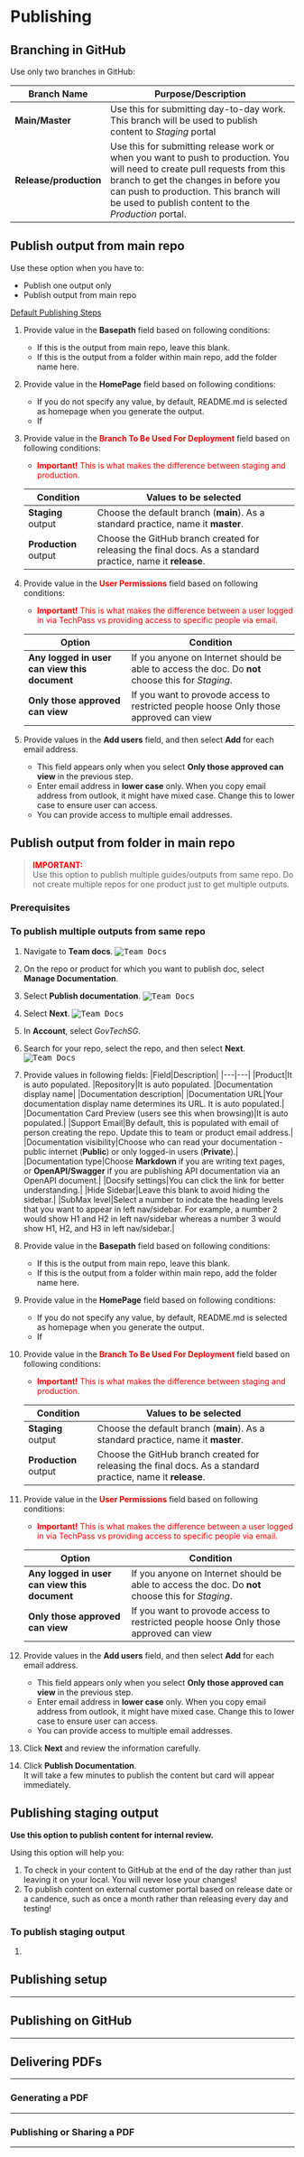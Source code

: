# Publishing

## Branching in GitHub

Use only two branches in GitHub:

|Branch Name|Purpose/Description|
|---|---|
|**Main/Master**| Use this for submitting day-to-day work. This branch will be used to publish content to *Staging* portal|
|**Release/production**| Use this for submitting release work or when you want to push to production. You will need to create pull requests from this branch to get the changes in before you can push to production. This branch will be used to publish content to the *Production* portal.|

## Publish output from main repo

Use these option when you have to:
- Publish one output only
- Publish output from main repo

[Default Publishing Steps](snippets/snippet-publishing.md ':include')
1. Provide value in the **Basepath** field based on following conditions:
    - If this is the output from main repo, leave this blank. 
    - If this is the output from a folder within main repo, add the folder name here.
1. Provide value in the **HomePage** field based on following conditions:     
    - If you do not specify any value, by default, README.md is selected as homepage when you generate the output. 
    - If
1. Provide value in the <span style= "color:red">**Branch To Be Used For Deployment**</span> field based on following conditions:    
    - <span style= "color:red">**Important!** This is what makes the difference between staging and production.</span>  

    |Condition|Values to be selected|  
    |---|---|  
    |**Staging** output|Choose the default branch (**main**). As a standard practice, name it **master**.|
    |**Production** output|Choose the GitHub branch created for releasing the final docs. As a standard practice, name it **release**.|
1. Provide value in the <span style= "color:red">**User Permissions**</span> field based on following conditions:    
    - <span style= "color:red">**Important!** This is what makes the difference between a user logged in via TechPass vs providing access to  specific people via email.</span>     

    |Option|Condition|  
    |---|---|
    |**Any logged in user can view this document**| If you anyone on Internet should be able to access the doc. Do **not** choose this for *Staging*.
    |**Only those approved can view**|If you want to provode access to restricted people hoose Only those approved can view|
1. Provide values in the **Add users** field, and then select **Add** for each email address. 
    - This field appears only when you select **Only those approved can view** in the previous step. 
    - Enter email address in **lower case** only. When you copy email address from outlook, it might have mixed case. Change this to lower case to ensure user can access. 
    - You can provide access to multiple email addresses.

## Publish output from folder in main repo


> <span style= "color:red">**IMPORTANT:**</span>  
> Use this option to publish multiple guides/outputs from same repo. Do not create multiple repos for one product just to get multiple outputs. 

### Prerequisites

### To publish multiple outputs from same repo

1. Navigate to **Team docs**.
    <kbd>![Team Docs](publishing-1.png)
1. On the repo or product for which you want to publish doc, select **Manage Documentation**. 
1. Select **Publish documentation**.
    <kbd>![Team Docs](publishing-2.png)

1. Select **Next**.
    <kbd>![Team Docs](publishing-3.png)

1. In **Account**, select *GovTechSG*. 
1. Search for your repo, select the repo, and then select **Next**.
    <kbd>![Team Docs](publishing-4.png)

1. Provide values in following fields:
    |Field|Description|
    |---|---|
    |Product|It is auto populated.
    |Repository|It is auto populated. 
    |Documentation display name|
    |Documentation description|
    |Documentation URL|Your documentation display name determines its URL. It is auto populated.|
    |Documentation Card Preview (users see this when browsing)|It is auto populated.|
    |Support Email|By default, this is populated with email of person creating the repo. Update this to team or product email address.|
    |Documentation visibility|Choose who can read your documentation - public internet (**Public**) or only logged-in users (**Private**).|
    |Documentation type|Choose **Markdown** if you are writing text pages, or **OpenAPI/Swagger** if you are publishing API documentation via an OpenAPI document.| 
    |Docsify settings|You can click the link for better understanding.|
    |Hide Sidebar|Leave this blank to avoid hiding the sidebar.|
    |SubMax level|Select a number to indcate the heading levels that you want to appear in left nav/sidebar. For example, a number 2 would show H1 and H2 in left nav/sidebar whereas a number 3 would show H1, H2, and H3 in left nav/sidebar.|
1. Provide value in the **Basepath** field based on following conditions:
    - If this is the output from main repo, leave this blank. 
    - If this is the output from a folder within main repo, add the folder name here.
1. Provide value in the **HomePage** field based on following conditions:     
    - If you do not specify any value, by default, README.md is selected as homepage when you generate the output. 
    - If
1. Provide value in the <span style= "color:red">**Branch To Be Used For Deployment**</span> field based on following conditions:    
    - <span style= "color:red">**Important!** This is what makes the difference between staging and production.</span>  

    |Condition|Values to be selected|  
    |---|---|  
    |**Staging** output|Choose the default branch (**main**). As a standard practice, name it **master**.|
    |**Production** output|Choose the GitHub branch created for releasing the final docs. As a standard practice, name it **release**.|
1. Provide value in the <span style= "color:red">**User Permissions**</span> field based on following conditions:    
    - <span style= "color:red">**Important!** This is what makes the difference between a user logged in via TechPass vs providing access to  specific people via email.</span>     

    |Option|Condition|  
    |---|---|
    |**Any logged in user can view this document**| If you anyone on Internet should be able to access the doc. Do **not** choose this for *Staging*.
    |**Only those approved can view**|If you want to provode access to restricted people hoose Only those approved can view|
1. Provide values in the **Add users** field, and then select **Add** for each email address. 
    - This field appears only when you select **Only those approved can view** in the previous step. 
    - Enter email address in **lower case** only. When you copy email address from outlook, it might have mixed case. Change this to lower case to ensure user can access. 
    - You can provide access to multiple email addresses. 
1. Click **Next** and review the information carefully.
1. Click **Publish Documentation**.   
    It will take a few minutes to publish the content but card will appear immediately. 

## Publishing staging output

**Use this option to publish content for internal review.**  

Using this option will help you: 
1. To check in your content to GitHub at the end of the day rather than just leaving it on your local. You will never lose your changes!
1. To publish content on external customer portal based on release date or a candence, such as once a month rather than releasing every day and testing!

### To publish staging output
1. 


## Publishing setup


---
## Publishing on GitHub


---
## Delivering PDFs

---
### Generating a PDF


---
### Publishing or Sharing a PDF


---